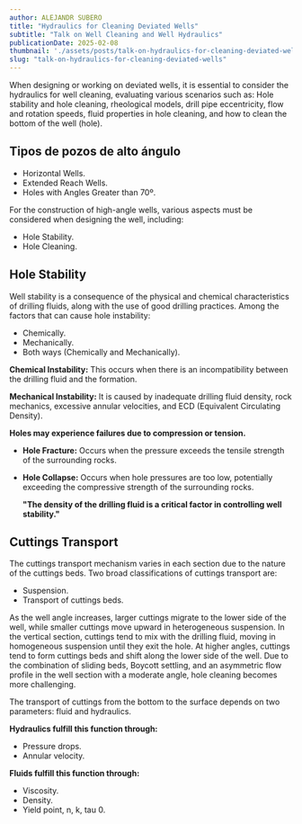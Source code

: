 ```yaml
---
author: ALEJANDR SUBERO
title: "Hydraulics for Cleaning Deviated Wells"
subtitle: "Talk on Well Cleaning and Well Hydraulics"
publicationDate: 2025-02-08
thumbnail: './assets/posts/talk-on-hydraulics-for-cleaning-deviated-wells/talk-Hydraulics-Cleaning-Deviated-Wells.webp'
slug: "talk-on-hydraulics-for-cleaning-deviated-wells"
---
```


When designing or working on deviated wells, it is essential to consider the hydraulics for well cleaning, evaluating various scenarios such as:
Hole stability and hole cleaning, rheological models, drill pipe eccentricity, flow and rotation speeds, fluid properties in hole cleaning, and how to clean the bottom of the well (hole).


## Tipos de pozos de alto ángulo

- Horizontal Wells.
- Extended Reach Wells.
- Holes with Angles Greater than 70º.

For the construction of high-angle wells, various aspects must be considered when designing the well, including:
- Hole Stability.
- Hole Cleaning.


## Hole Stability 

Well stability is a consequence of the physical and chemical characteristics of drilling fluids, along with the use of good drilling practices. Among the factors that can cause hole instability:

- Chemically. 
- Mechanically.  
- Both ways (Chemically and Mechanically).

**Chemical Instability:** This occurs when there is an incompatibility between the drilling fluid and the formation.

**Mechanical Instability:** It is caused by inadequate drilling fluid density, rock mechanics, excessive annular velocities, and ECD (Equivalent Circulating Density).

**Holes may experience failures due to compression or tension.**

- **Hole Fracture:** Occurs when the pressure exceeds the tensile strength of the surrounding rocks.
- **Hole Collapse:** Occurs when hole pressures are too low, potentially exceeding the compressive strength of the surrounding rocks.

    **"The density of the drilling fluid is a critical factor in controlling well stability."**


## Cuttings Transport

The cuttings transport mechanism varies in each section due to the nature of the cuttings beds. Two broad classifications of cuttings transport are:
 
- Suspension.
- Transport of cuttings beds.

As the well angle increases, larger cuttings migrate to the lower side of the well, while smaller cuttings move upward in heterogeneous suspension. In the vertical section, cuttings tend to mix with the drilling fluid, moving in homogeneous suspension until they exit the hole. At higher angles, cuttings tend to form cuttings beds and shift along the lower side of the well. Due to the combination of sliding beds, Boycott settling, and an asymmetric flow profile in the well section with a moderate angle, hole cleaning becomes more challenging.

The transport of cuttings from the bottom to the surface depends on two parameters: fluid and hydraulics.

**Hydraulics fulfill this function through:**  
- Pressure drops.  
- Annular velocity. 

**Fluids fulfill this function through:**
- Viscosity.  
- Density.  
- Yield point, n, k, tau 0. 


